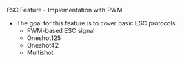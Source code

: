 ESC Feature - Implementation with PWM 

- The goal for this feature is to cover basic ESC protocols:
    - PWM-based ESC signal 
    - Oneshot125
    - Oneshot42
    - Multishot


